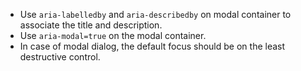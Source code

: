 - Use `aria-labelledby` and `aria-describedby` on modal container to associate the title and description.
- Use `aria-modal=true` on the modal container.
- In case of modal dialog, the default focus should be on the least destructive control.
